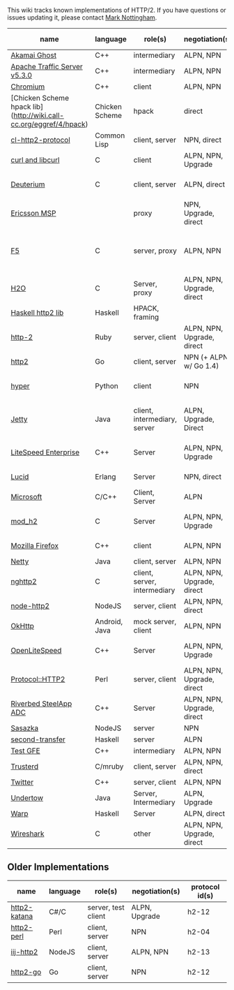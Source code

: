 This wiki tracks known implementations of HTTP/2. If you have questions or issues updating it, please contact [Mark Nottingham](mailto:mnot@mnot.net).

name | language | role(s) | negotiation(s) | protocol id(s)
--- | --- | --- | --- | ---
[Akamai Ghost](Akamaighost) | C++ | intermediary | ALPN, NPN | h2-14
[Apache Traffic Server v5.3.0](http://trafficserver.apache.org/) | C++ | intermediary | ALPN, NPN | h2, h2-14
[Chromium](https://sites.google.com/a/chromium.org/dev/spdy/http2) | C++ | client | ALPN, NPN | h2, h2-14
[Chicken Scheme hpack lib] (http://wiki.call-cc.org/eggref/4/hpack) | Chicken Scheme | hpack | direct | h2-14
[cl-http2-protocol](https://github.com/akamai/cl-http2-protocol) | Common Lisp | client, server | NPN, direct | h2-14
[curl and libcurl](http://curl.haxx.se/) | C | client | ALPN, NPN, Upgrade | h2-14, h2c-14
[Deuterium](http://robbysimpson.com/deuterium) | C | client, server | ALPN, direct | h2, h2-14, h2c, h2c-14
[Ericsson MSP](EricssonMSP) | | proxy | NPN, Upgrade, direct |  h2, h2-14, h2c, h2c-14
[F5](F5)| C | server, proxy | ALPN, NPN | h2-14 (11.6.0 HF2) h2 (upcoming release)
[H2O](https://github.com/kazuho/h2o) | C | Server, proxy | ALPN, NPN, Upgrade, direct | h2, h2-14, h2-16 |
[Haskell http2 lib](http://hackage.haskell.org/package/http2) | Haskell | HPACK, framing | |
[http-2](https://github.com/igrigorik/http-2) | Ruby | server, client | ALPN, NPN, Upgrade, direct | h2, h2c, h2-17
[http2](https://github.com/bradfitz/http2) | Go | client, server | NPN (+ ALPN w/ Go 1.4)   |
[hyper](https://github.com/lukasa/hyper) | Python | client | NPN | h2, h2-16, h2-15, h2-14
[Jetty](http://git.eclipse.org/c/jetty/org.eclipse.jetty.project.git/tree/?h=master) | Java | client, intermediary, server | ALPN, Upgrade, Direct | h2, h2-17, h2-14, h2c, h2c-17
[LiteSpeed Enterprise](http://www.litespeedtech.com) | C++ | Server | ALPN, NPN, Upgrade | h2, h2-17, h2-14, h2c
[Lucid](https://github.com/tatsuhiro-t/lucid) | Erlang | Server | NPN, direct | h2, h2-16, h2-14
[Microsoft](https://github.com/http2/http2-spec/wiki/Microsoft-HTTP-2-Prototype) | C/C++ | Client, Server | ALPN | h2
[mod_h2](https://icing.github.io/mod_h2/) | C | Server | ALPN, NPN, Upgrade | h2, h2c (plus -14,-16)
[Mozilla Firefox](https://wiki.mozilla.org/Networking/http2) | C++ | client | ALPN, NPN | h2-15, h2-14, h2
[Netty](http://netty.io/) | Java | client, server | ALPN, NPN |
[nghttp2](https://nghttp2.org) | C | client, server, intermediary | ALPN, NPN, Upgrade, direct | h2, h2-16, h2-14, h2c
[node-http2](https://github.com/molnarg/node-http2) | NodeJS | server, client | ALPN, NPN, direct | h2
[OkHttp](https://github.com/square/okhttp) | Android, Java | mock server, client | ALPN, NPN | h2
[OpenLiteSpeed](http://open.litespeedtech.com) | C++ | Server | ALPN, NPN, Upgrade | h2, h2-17 , h2-14, h2c
[Protocol::HTTP2](https://github.com/vlet/p5-Protocol-HTTP2) | Perl | server, client | ALPN, NPN, Upgrade, direct | h2, h2c
[Riverbed SteelApp ADC](http://www.riverbed.com/products/application-delivery-performance/load-balancer.html) | C++ | Server | ALPN, NPN, Upgrade, direct | h2-14, h2c-14
[Sasazka](https://github.com/summerwind/sasazka) | NodeJS | server | NPN |
[second-transfer](https://github.com/alcidesv/second-transfer) | Haskell | server | ALPN | h2-14, h2
[Test GFE](testgfe) | C++ | intermediary | ALPN, NPN |
[Trusterd](https://github.com/matsumoto-r/trusterd) | C/mruby | client, server | ALPN, NPN, direct |
[Twitter](https://twitter.com/) | C++ | server, client | ALPN, NPN | h2
[Undertow](https://http2.undertow.io) | Java | Server, Intermediary | ALPN, Upgrade |
[Warp](http://hackage.haskell.org/package/warp) | Haskell | Server | ALPN, direct |
[Wireshark](https://bugs.wireshark.org/bugzilla/show_bug.cgi?id=9042) | C | other | ALPN, NPN, Upgrade, direct |

## Older Implementations

name | language | role(s) | negotiation(s) | protocol id(s)
--- | --- | --- | --- | ---
[http2-katana](https://github.com/MSOpenTech/http2-katana) | C#/C | server, test client | ALPN, Upgrade | h2-12
[http2-perl](https://github.com/sludin/http2-perl) | Perl | client, server | NPN | h2-04
[iij-http2](https://github.com/shigeki/interop-iij-http2) | NodeJS | client, server| ALPN, NPN | h2-13
[http2-go](https://github.com/Jxck/http2) | Go | client, server | NPN | h2-12